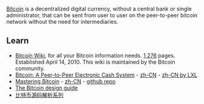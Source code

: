 [Bitcoin](https://bitcoin.org/) is a decentralized digital currency, without a central bank or single administrator, that can be sent from user to user on the peer-to-peer bitcoin network without the need for intermediaries.


## Learn
- [Bitcoin Wiki](https://en.bitcoin.it/wiki/Main_Page), for all your Bitcoin information needs. [1,276](https://en.bitcoin.it/wiki/Special:Statistics) pages. Established April 14, 2010. This wiki is maintained by the Bitcoin community.
- [Bitcoin: A Peer-to-Peer Electronic Cash System](https://bitcoin.org/en/bitcoin-paper) - [zh-CN](http://www.8btc.com/wiki/bitcoin-a-peer-to-peer-electronic-cash-system) - [zh-CN by LXL](http://lixiaolai.com/#/bitcoin-whitepaper-cn-en-translation/Bitcoin-Whitepaper-EN-CN.html)
- [Mastering Bitcoin](https://en.bitcoin.it/wiki/Mastering_Bitcoin) - [zh-CN](http://zhibimo.com/read/wang-miao/mastering-bitcoin/index.html) - [github repo](https://github.com/bitcoinbook/bitcoinbook)
- [The Bitcoin design guide](https://bitcoin.design/guide/)
- [比特币源码解析系列](https://blog.csdn.net/pure_lady/article/details/77623301)

